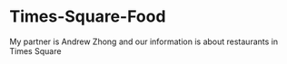 # Times-Square-Food
My partner is Andrew Zhong and our information is about restaurants in Times Square
